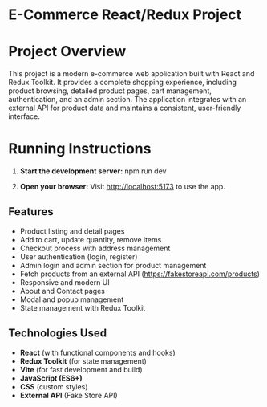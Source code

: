 # E-Commerce React/Redux Project

# Project Overview

This project is a modern e-commerce web application built with React and Redux Toolkit. It provides a complete shopping experience, including product browsing, detailed product pages, cart management, authentication, and an admin section. The application integrates with an external API for product data and maintains a consistent, user-friendly interface.

# Running Instructions

1. **Start the development server:**
   npm run dev

2. **Open your browser:**
   Visit [http://localhost:5173](http://localhost:5173) to use the app.

## Features

- Product listing and detail pages
- Add to cart, update quantity, remove items
- Checkout process with address management
- User authentication (login, register)
- Admin login and admin section for product management
- Fetch products from an external API (https://fakestoreapi.com/products)
- Responsive and modern UI
- About and Contact pages
- Modal and popup management
- State management with Redux Toolkit

## Technologies Used

- **React** (with functional components and hooks)
- **Redux Toolkit** (for state management)
- **Vite** (for fast development and build)
- **JavaScript (ES6+)**
- **CSS** (custom styles)
- **External API** (Fake Store API)
